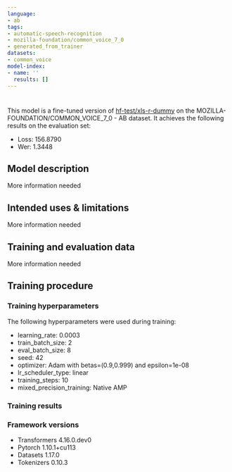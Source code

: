 ```yaml
---
language:
- ab
tags:
- automatic-speech-recognition
- mozilla-foundation/common_voice_7_0
- generated_from_trainer
datasets:
- common_voice
model-index:
- name: ''
  results: []
---
```


<!-- This model card has been generated automatically according to the information the Trainer had access to. You
should probably proofread and complete it, then remove this comment. -->

# 

This model is a fine-tuned version of [hf-test/xls-r-dummy](https://huggingface.co/hf-test/xls-r-dummy) on the MOZILLA-FOUNDATION/COMMON_VOICE_7_0 - AB dataset.
It achieves the following results on the evaluation set:
- Loss: 156.8790
- Wer: 1.3448

## Model description

More information needed

## Intended uses & limitations

More information needed

## Training and evaluation data

More information needed

## Training procedure

### Training hyperparameters

The following hyperparameters were used during training:
- learning_rate: 0.0003
- train_batch_size: 2
- eval_batch_size: 8
- seed: 42
- optimizer: Adam with betas=(0.9,0.999) and epsilon=1e-08
- lr_scheduler_type: linear
- training_steps: 10
- mixed_precision_training: Native AMP

### Training results



### Framework versions

- Transformers 4.16.0.dev0
- Pytorch 1.10.1+cu113
- Datasets 1.17.0
- Tokenizers 0.10.3
